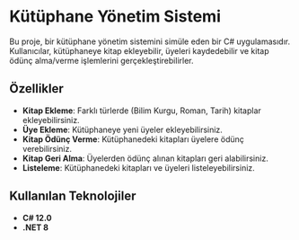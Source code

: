 # Kütüphane Yönetim Sistemi

Bu proje, bir kütüphane yönetim sistemini simüle eden bir C# uygulamasıdır. Kullanıcılar, kütüphaneye kitap ekleyebilir, üyeleri kaydedebilir ve kitap ödünç alma/verme işlemlerini gerçekleştirebilirler.

## Özellikler

- **Kitap Ekleme**: Farklı türlerde (Bilim Kurgu, Roman, Tarih) kitaplar ekleyebilirsiniz.
- **Üye Ekleme**: Kütüphaneye yeni üyeler ekleyebilirsiniz.
- **Kitap Ödünç Verme**: Kütüphanedeki kitapları üyelere ödünç verebilirsiniz.
- **Kitap Geri Alma**: Üyelerden ödünç alınan kitapları geri alabilirsiniz.
- **Listeleme**: Kütüphanedeki kitapları ve üyeleri listeleyebilirsiniz.

## Kullanılan Teknolojiler

- **C# 12.0**
- **.NET 8**
